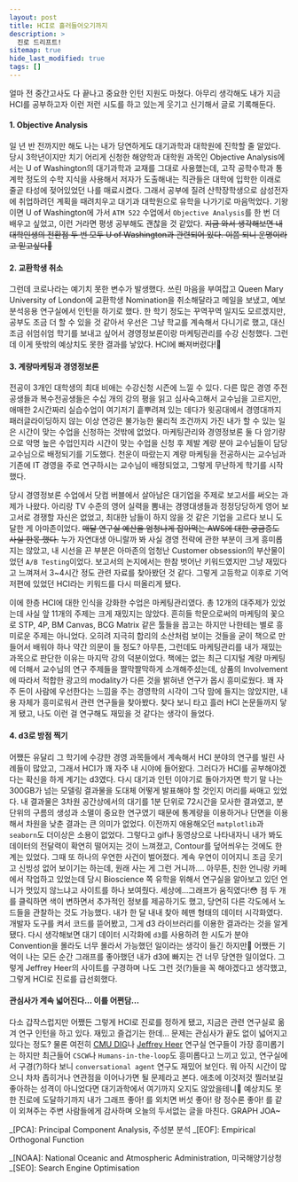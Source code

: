 ```yaml
---
layout: post
title: HCI로 흘러들어오기까지
description: >
  진로 드리프트!
sitemap: true
hide_last_modified: true
tags: []
---
```


얼마 전 중간고사도 다 끝나고 중요한 인턴 지원도 마쳤다. 아무리 생각해도 내가 지금 HCI를 공부하고자 이런 저런 시도를 하고 있는게 웃기고 신기해서 글로 기록해둔다.

#### 1. Objective Analysis

일 년 반 전까지만 해도 나는 내가 당연하게도 대기과학과 대학원에 진학할 줄 알았다. 당시 3학년이지만 치기 어리게 신청한 해양학과 대학원 과목인 Objective Analysis에서는 U of Washington의 대기과학과 교재를 그대로 사용했는데, 고작 공학수학과 통계학 정도의 수학 지식을 사용해서 저자가 도출해내는 직관들은 대학에 입학한 이래로 줄곧 타성에 젖어있었던 나를 매료시켰다. 그래서 공부에 질려 산학장학생으로 삼성전자에 취업하려던 계획을 때려치우고 대기과 대학원으로 유학을 나가기로 마음먹었다. 기왕이면 U of Washington에 가서 `ATM 522` 수업에서 `Objective Analysis`를 한 번 더 배우고 싶었고, 이런 거라면 평생 공부해도 괜찮을 것 같았다.
~~지금 와서 생각해보면 내 대학인생의 전환점 두 번 모두 U of Washington과 관련되어 있다. 이쯤 되니 운명이라고 믿고싶다🤪~~

#### 2. 교환학생 취소

그런데 코로나라는 예기치 못한 변수가 발생했다. 쓰린 마음을 부여잡고 Queen Mary University of London에 교환학생 Nomination을 취소해달라고 메일을 보냈고, 예보분석응용 연구실에서 인턴을 하기로 했다. 한 학기 정도는 꾸역꾸역 일지도 모르겠지만, 공부도 조금 더 할 수 있을 것 같아서 우선은 그냥 학교를 계속해서 다니기로 했고, 대신 조금 쉬엄쉬엄 학기를 보내고 싶어서 경영정보론이랑 마케팅관리를 수강 신청했다. 그런데 이게 뜻밖의 예상치도 못한 결과를 낳았다. HCI에 빠져버렸다!🥰

#### 3. 계량마케팅과 경영정보론

전공이 3개인 대학생의 최대 비애는 수강신청 시즌에 느낄 수 있다. 다른 많은 경영 주전공생들과 복수전공생들은 수십 개의 강의 평을 읽고 심사숙고해서 교수님을 고르지만, 애매한 2시간짜리 실습수업이 여기저기 흩뿌려져 있는 데다가 윗공대에서 경영대까지 패러글라이딩하지 않는 이상 연강은 불가능한 물리적 조건까지 가진 내가 할 수 있는 일은 시간이 맞는 수업을 신청하는 것밖에 없었다. 마케팅관리와 경영정보론 둘 다 암기량으로 악명 높은 수업인지라 시간이 맞는 수업을 신청 후 제발 계량 분야 교수님들이 담당 교수님으로 배정되기를 기도했다. 천운이 따랐는지 계량 마케팅을 전공하시는 교수님과 기존에 IT 경영을 주로 연구하시는 교수님이 배정되었고, 그렇게 무난하게 학기를 시작했다.

당시 경영정보론 수업에서 닷컴 버블에서 살아남은 대기업을 주제로 보고서를 써오는 과제가 나왔다. 아리랑 TV 수준의 영어 실력을 뽐내는 경영대생들과 정정당당하게 영어 보고서로 경쟁할 자신은 없었고, 최대한 남들이 하지 않을 것 같은 기업을 고르다 보니 도달한 게 아마존이었다. ~~매달 연구실 예산을 엄청나게 잡아먹는 AWS에 대한 궁금증도 사실 한몫 했다.~~ 누가 자연대생 아니랄까 봐 사실 경영 전략에 관한 부분이 크게 흥미롭지는 않았고, 내 시선을 끈 부분은 아마존의 엄청난 Customer obsession의 부산물이었던 `A/B Testing`이었다. 보고서의 논지에서는 한참 벗어난 키워드였지만 그냥 재밌다고 느껴져서 3~4시간 정도 관련 자료를 찾아봤던 것 같다. 그렇게 고등학교 이후로 기억 저편에 있었던 HCI라는 키워드를 다시 떠올리게 됐다.

이에 한층 HCI에 대한 인식을 강화한 수업은 마케팅관리였다. 총 12개의 대주제가 있었는데 사실 앞 11개의 주제는 크게 재밌지는 않았다. 흔히들 학문으로써의 마케팅의 꽃으로 STP, 4P, BM Canvas, BCG Matrix 같은 툴들을 꼽고는 하지만 나한테는 별로 흥미로운 주제는 아니었다. 오히려 지극히 합리의 소산처럼 보이는 것들을 굳이 책으로 만들어서 배워야 하나 약간 의문이 들 정도? 아무튼, 그런데도 마케팅관리를 내가 재밌는 과목으로 판단한 이유는 마지막 강의 덕분이었다. 책에는 없는 최근 디지털 계량 마케팅에 더해서 교수님의 연구 주제들을 짤막짤막하게 소개해주셨는데, 상품의 Involvement에 따라서 적합한 광고의 modality가 다른 것을 밝혀낸 연구가 몹시 흥미로웠다. 꽤 자주 돈이 사람에 우선한다는 느낌을 주는 경영학의 시각이 그닥 맘에 들지는 않았지만, 내용 자체가 흥미로워서 관련 연구들을 찾아봤다. 찾다 보니 타고 흘러 HCI 논문들까지 닿게 됐고, 나도 이런 걸 연구해도 재밌을 것 같다는 생각이 들었다.

#### 4. d3로 방점 찍기

어쨌든 유달리 그 학기에 수강한 경영 과목들에서 계속해서 HCI 분야의 연구를 빌린 사례들이 많았고, 그래서 HCI가 꽤 자주 내 시야에 들어왔다. 그러다가 HCI를 공부해야겠다는 확신을 하게 계기는 d3였다. 다시 대기과 인턴 이야기로 돌아가자면 학기 말 나는 300GB가 넘는 모델링 결과물을 도대체 어떻게 발표해야 할 것인지 머리를 싸매고 있었다. 내 결과물은 3차원 공간상에서의 대기를 1분 단위로 72시간을 모사한 결과였고, 분 단위의 구름의 생성과 소멸이 중요한 연구였기 때문에 통계량을 이용하거나 단면을 이용해서 차원을 낮춘 결과는 큰 의미가 없었다. 이전까지 애용해오던 `matplotlib`과 `seaborn`도 더이상은 소용이 없었다. 그렇다고 gif나 동영상으로 나타내자니 내가 봐도 데이터의 전달력이 확연히 떨어지는 것이 느껴졌고, Contour를 덮어씌우는 것에도 한계는 있었다. 그때 또 하나의 우연한 사건이 벌어졌다. 계속 우연이 이어지니 조금 웃기고 신빙성 없어 보이기는 하는데, 원래 사는 게 그런 거니까…. 아무튼, 친한 언니랑 카페에서 작업하고 있었는데 당시 Bioscience 쪽 유학을 위해서 연구실을 알아보고 있던 언니가 멋있지 않느냐고 사이트를 하나 보여줬다. 세상에...그래프가 움직였다!😳 점 두 개를 클릭하면 색이 변하면서 추가적인 정보를 제공하기도 했고, 당연히 다른 각도에서 노드들을 관찰하는 것도 가능했다. 내가 한 달 내내 찾아 헤맨 형태의 데이터 시각화였다. 개발자 도구를 켜서 코드를 뜯어봤고, 그게 d3 라이브러리를 이용한 결과라는 것을 알게 됐다. 다시 생각해보면 대기 데이터 시각화에 `d3`를 사용하려 한 시도가 분야 Convention을 몰라도 너무 몰라서 가능했던 일이라는 생각이 들긴 하지만🧐 어쨌든 기억이 나는 모든 순간 그래프를 좋아했던 내가 d3에 빠지는 건 너무 당연한 일이었다. 그렇게 Jeffrey Heer의 사이트를 구경하며 나도 그런 것(?)들을 꼭 해야겠다고 생각했고, 그렇게 HCI로 진로를 급선회했다.

#### 관심사가 계속 넓어진다... 이를 어쩐담...

다소 갑작스럽지만 어쨌든 그렇게 HCI로 진로를 정하게 됐고, 지금은 관련 연구실로 옮겨 연구 인턴을 하고 있다. 재밌고 즐겁기는 한데... 문제는 관심사가 끝도 없이 넓어지고 있다는 정도? 물론 여전히 [CMU DIG](https://dig.cmu.edu)나 [Jeffrey Heer](https://homes.cs.washington.edu/~jheer/) 연구실 연구들이 가장 흥미롭기는 하지만 최근들어 `CSCW`나 `Humans-in-the-loop`도 흥미롭다고 느끼고 있고, 연구실에서 구경(?)하다 보니 `conversational agent` 연구도 재밌어 보인다. 뭐 아직 시간이 많으니 차차 좁히거나 연관점을 이어나가면 될 문제라고 본다. 애초에 이것저것 찔러보길 좋아하는 성격이 아니었다면 대기과학에서 여기까지 오지도 않았을테니🥲 예상치도 못한 진로에 도달하기까지 내가 그래프 좋아! 를 외치면 버섯 좋아! 랑 정수론 좋아! 를 같이 외쳐주는 주변 사람들에게 감사하며 오늘의 두서없는 글을 마친다. GRAPH JOA~

_[PCA]: Principal Component Analysis, 주성분 분석
_[EOF]: Empirical Orthogonal Function

_[NOAA]: National Oceanic and Atmospheric Administration, 미국해양기상청
_[SEO]: Search Engine Optimisation
